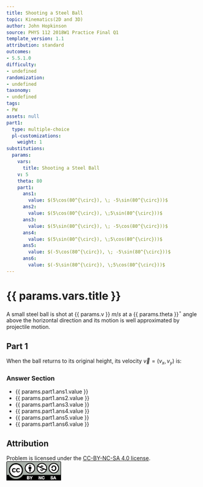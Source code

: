 ```yaml
---
title: Shooting a Steel Ball
topic: Kinematics(2D and 3D)
author: John Hopkinson
source: PHYS 112 2018W1 Practice Final Q1
template_version: 1.1
attribution: standard
outcomes:
- 5.5.1.0
difficulty:
- undefined
randomization:
- undefined
taxonomy:
- undefined
tags:
- PW
assets: null
part1:
  type: multiple-choice
  pl-customizations:
    weight: 1
substitutions:
  params:
    vars:
      title: Shooting a Steel Ball
    v: 5
    theta: 80
    part1:
      ans1:
        value: $(5\cos(80^{\circ}), \; -5\sin(80^{\circ}))$
      ans2:
        value: $(5\cos(80^{\circ}), \;5\sin(80^{\circ}))$
      ans3:
        value: $(5\sin(80^{\circ}), \; -5\cos(80^{\circ}))$
      ans4:
        value: $(5\sin(80^{\circ}), \;5\cos(80^{\circ}))$
      ans5:
        value: $(-5\cos(80^{\circ}), \; -5\sin(80^{\circ}))$
      ans6:
        value: $(-5\sin(80^{\circ}), \;5\cos(80^{\circ}))$
---
```

# {{ params.vars.title }}
A small steel ball is shot at {{ params.v }} $m/s$ at a {{ params.theta }}$^{\circ}$ angle above the horizontal direction and its motion is well approximated by projectile motion.

## Part 1

When the ball returns to its original height, its velocity $\overrightarrow{v} = (v_x, v_y)$ is:

### Answer Section

- {{ params.part1.ans1.value }}
- {{ params.part1.ans2.value }}
- {{ params.part1.ans3.value }}
- {{ params.part1.ans4.value }}
- {{ params.part1.ans5.value }}
- {{ params.part1.ans6.value }}

## Attribution

Problem is licensed under the [CC-BY-NC-SA 4.0 license](https://creativecommons.org/licenses/by-nc-sa/4.0/).<br> ![The Creative Commons 4.0 license requiring attribution-BY, non-commercial-NC, and share-alike-SA license.](https://raw.githubusercontent.com/firasm/bits/master/by-nc-sa.png)